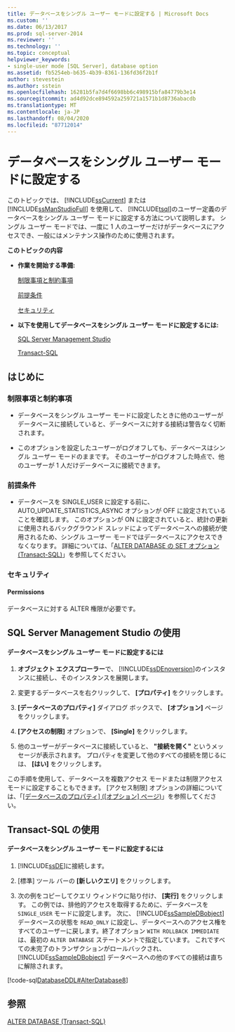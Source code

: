 ```yaml
---
title: データベースをシングル ユーザー モードに設定する | Microsoft Docs
ms.custom: ''
ms.date: 06/13/2017
ms.prod: sql-server-2014
ms.reviewer: ''
ms.technology: ''
ms.topic: conceptual
helpviewer_keywords:
- single-user mode [SQL Server], database option
ms.assetid: fb5254eb-b635-4b39-8361-136fd36f2b1f
author: stevestein
ms.author: sstein
ms.openlocfilehash: 16281b5fa7d4f6698bb6c498915bfa84779b3e14
ms.sourcegitcommit: ad4d92dce894592a259721a1571b1d8736abacdb
ms.translationtype: MT
ms.contentlocale: ja-JP
ms.lasthandoff: 08/04/2020
ms.locfileid: "87712014"
---
```

# <a name="set-a-database-to-single-user-mode"></a>データベースをシングル ユーザー モードに設定する
  このトピックでは、 [!INCLUDE[ssCurrent](../../includes/sscurrent-md.md)] または [!INCLUDE[ssManStudioFull](../../includes/ssmanstudiofull-md.md)] を使用して、 [!INCLUDE[tsql](../../includes/tsql-md.md)]のユーザー定義のデータベースをシングル ユーザー モードに設定する方法について説明します。 シングル ユーザー モードでは、一度に 1 人のユーザーだけがデータベースにアクセスでき、一般にはメンテナンス操作のために使用されます。  
  
 **このトピックの内容**  
  
-   **作業を開始する準備:**  
  
     [制限事項と制約事項](#Restrictions)  
  
     [前提条件](#Prerequisites)  
  
     [セキュリティ](#Security)  
  
-   **以下を使用してデータベースをシングル ユーザー モードに設定するには:**  
  
     [SQL Server Management Studio](#SSMSProcedure)  
  
     [Transact-SQL](#TsqlProcedure)  
  
##  <a name="before-you-begin"></a><a name="BeforeYouBegin"></a> はじめに  
  
###  <a name="limitations-and-restrictions"></a><a name="Restrictions"></a> 制限事項と制約事項  
  
-   データベースをシングル ユーザー モードに設定したときに他のユーザーがデータベースに接続していると、データベースに対する接続は警告なく切断されます。  
  
-   このオプションを設定したユーザーがログオフしても、データベースはシングル ユーザー モードのままです。 そのユーザーがログオフした時点で、他のユーザーが 1 人だけデータベースに接続できます。  
  
###  <a name="prerequisites"></a><a name="Prerequisites"></a> 前提条件  
  
-   データベースを SINGLE_USER に設定する前に、AUTO_UPDATE_STATISTICS_ASYNC オプションが OFF に設定されていることを確認します。 このオプションが ON に設定されていると、統計の更新に使用されるバックグラウンド スレッドによってデータベースへの接続が使用されるため、シングル ユーザー モードではデータベースにアクセスできなくなります。 詳細については、「[ALTER DATABASE の SET オプション &#40;Transact-SQL&#41;](/sql/t-sql/statements/alter-database-transact-sql-set-options)」を参照してください。  
  
###  <a name="security"></a><a name="Security"></a> セキュリティ  
  
####  <a name="permissions"></a><a name="Permissions"></a> Permissions  
 データベースに対する ALTER 権限が必要です。  
  
##  <a name="using-sql-server-management-studio"></a><a name="SSMSProcedure"></a> SQL Server Management Studio の使用  
  
#### <a name="to-set-a-database-to-single-user-mode"></a>データベースをシングル ユーザー モードに設定するには  
  
1.  **オブジェクト エクスプローラー**で、 [!INCLUDE[ssDEnoversion](../../includes/ssdenoversion-md.md)]のインスタンスに接続し、そのインスタンスを展開します。  
  
2.  変更するデータベースを右クリックして、 **[プロパティ]** をクリックします。  
  
3.  **[データベースのプロパティ]** ダイアログ ボックスで、 **[オプション]** ページをクリックします。  
  
4.  **[アクセスの制限]** オプションで、 **[Single]** をクリックします。  
  
5.  他のユーザーがデータベースに接続していると、 **"接続を開く"** というメッセージが表示されます。 プロパティを変更して他のすべての接続を閉じるには、 **[はい]** をクリックします。  
  
 この手順を使用して、データベースを複数アクセス モードまたは制限アクセス モードに設定することもできます。 [アクセス制限] オプションの詳細については、「[[データベースのプロパティ] &#40;[オプション] ページ&#41;](database-properties-options-page.md)」を参照してください。  
  
##  <a name="using-transact-sql"></a><a name="TsqlProcedure"></a> Transact-SQL の使用  
  
#### <a name="to-set-a-database-to-single-user-mode"></a>データベースをシングル ユーザー モードに設定するには  
  
1.  [!INCLUDE[ssDE](../../includes/ssde-md.md)]に接続します。  
  
2.  [標準] ツール バーの **[新しいクエリ]** をクリックします。  
  
3.  次の例をコピーしてクエリ ウィンドウに貼り付け、 **[実行]** をクリックします。 この例では、排他的アクセスを取得するために、データベースを `SINGLE_USER` モードに設定します。 次に、 [!INCLUDE[ssSampleDBobject](../../../includes/sssampledbobject-md.md)] データベースの状態を `READ_ONLY` に設定し、データベースへのアクセス権をすべてのユーザーに戻します。終了オプション `WITH ROLLBACK IMMEDIATE` は、最初の `ALTER DATABASE` ステートメントで指定しています。 これですべての未完了のトランザクションがロールバックされ、 [!INCLUDE[ssSampleDBobject](../../../includes/sssampledbobject-md.md)] データベースへの他のすべての接続は直ちに解除されます。  
  
 [!code-sql[DatabaseDDL#AlterDatabase8](../../snippets/tsql/SQL14/tsql/databaseddl/transact-sql/alterdatabase.sql#alterdatabase8)]  
  
## <a name="see-also"></a>参照  
 [ALTER DATABASE &#40;Transact-SQL&#41;](/sql/t-sql/statements/alter-database-transact-sql)  
  
  
